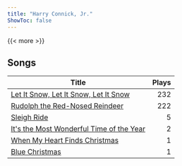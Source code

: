 ```yaml
---
title: "Harry Connick, Jr."
ShowToc: false
---
```


{{< more >}}

## Songs
Title | Plays 
----- | -----: 
[Let It Snow, Let It Snow, Let It Snow](/songs/let-it-snow-let-it-snow-let-it-snow) | 232
[Rudolph the Red-Nosed Reindeer](/songs/rudolph-the-red-nosed-reindeer) | 222
[Sleigh Ride](/songs/sleigh-ride) | 5
[It's the Most Wonderful Time of the Year](/songs/its-the-most-wonderful-time-of-the-year) | 2
[When My Heart Finds Christmas](/songs/when-my-heart-finds-christmas) | 1
[Blue Christmas](/songs/blue-christmas) | 1

